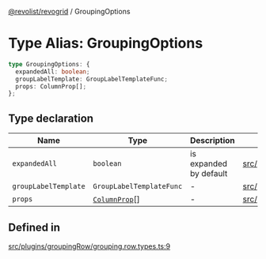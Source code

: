 [@revolist/revogrid](README.md) / GroupingOptions

# Type Alias: GroupingOptions

```ts
type GroupingOptions: {
  expandedAll: boolean;
  groupLabelTemplate: GroupLabelTemplateFunc;
  props: ColumnProp[];
};
```

## Type declaration

| Name | Type | Description | Defined in |
| ------ | ------ | ------ | ------ |
| `expandedAll` | `boolean` | is expanded by default | [src/plugins/groupingRow/grouping.row.types.ts:13](https://github.com/revolist/revogrid/blob/7d79cd09d43b75b81712fd40eaf892d3b6da4928/src/plugins/groupingRow/grouping.row.types.ts#L13) |
| `groupLabelTemplate` | `GroupLabelTemplateFunc` | - | [src/plugins/groupingRow/grouping.row.types.ts:15](https://github.com/revolist/revogrid/blob/7d79cd09d43b75b81712fd40eaf892d3b6da4928/src/plugins/groupingRow/grouping.row.types.ts#L15) |
| `props` | [`ColumnProp`](TypeAlias.ColumnProp.md)[] | - | [src/plugins/groupingRow/grouping.row.types.ts:11](https://github.com/revolist/revogrid/blob/7d79cd09d43b75b81712fd40eaf892d3b6da4928/src/plugins/groupingRow/grouping.row.types.ts#L11) |

## Defined in

[src/plugins/groupingRow/grouping.row.types.ts:9](https://github.com/revolist/revogrid/blob/7d79cd09d43b75b81712fd40eaf892d3b6da4928/src/plugins/groupingRow/grouping.row.types.ts#L9)

